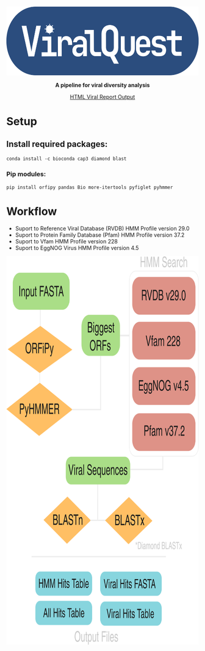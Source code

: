 <br>

<div align="center">

<img src="https://github.com/gabrielvpina/my_images/blob/main/viralquest.png" width="530" height="180">
  
  <p align="center">
    <strong>A pipeline for viral diversity analysis</strong>
  </p>
</div>


<p align="center">
  <a href="[center](https://indigo-silva-18.tiiny.site)">
    HTML Viral Report Output
  </a>  
</p>

# Setup
## Install required packages:
```
conda install -c bioconda cap3 diamond blast
```
### Pip modules:
```
pip install orfipy pandas Bio more-itertools pyfiglet pyhmmer
```
# Workflow
* Suport to Reference Viral Database (RVDB) HMM Profile version 29.0
* Suport to Protein Family Database (Pfam) HMM Profile version 37.2
* Suport to Vfam HMM Profile version 228
* Suport to EggNOG Virus HMM Profile version 4.5


<img src="https://github.com/gabrielvpina/my_images/blob/main/vq-scheme.png" width="851" height="1018">



